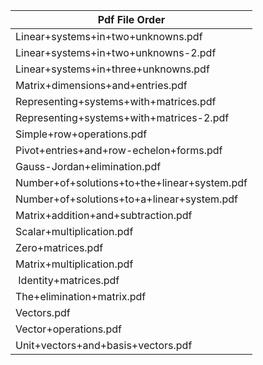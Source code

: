| Pdf File Order                               |
| -------------------------------------------- |
| Linear+systems+in+two+unknowns.pdf           |
| Linear+systems+in+two+unknowns-2.pdf         |
| Linear+systems+in+three+unknowns.pdf         |
| Matrix+dimensions+and+entries.pdf            |
| Representing+systems+with+matrices.pdf       |
| Representing+systems+with+matrices-2.pdf     |
| Simple+row+operations.pdf                    |
| Pivot+entries+and+row-echelon+forms.pdf      |
| Gauss-Jordan+elimination.pdf                 |
| Number+of+solutions+to+the+linear+system.pdf |
| Number+of+solutions+to+a+linear+system.pdf   |
| Matrix+addition+and+subtraction.pdf          |
| Scalar+multiplication.pdf                    |
| Zero+matrices.pdf                            |
| Matrix+multiplication.pdf                    |
|  Identity+matrices.pdf                       |
| The+elimination+matrix.pdf                   |
| Vectors.pdf                                  |
| Vector+operations.pdf                        |
| Unit+vectors+and+basis+vectors.pdf           |
